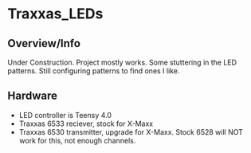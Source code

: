 # Traxxas_LEDs
## Overview/Info
Under Construction. Project mostly works. Some stuttering in the LED patterns. Still configuring patterns to find ones I like.
## Hardware
- LED controller is Teensy 4.0
- Traxxas 6533 reciever, stock for X-Maxx
- Traxxas 6530 transmitter, upgrade for X-Maxx. Stock 6528 will NOT work for this, not enough channels.
